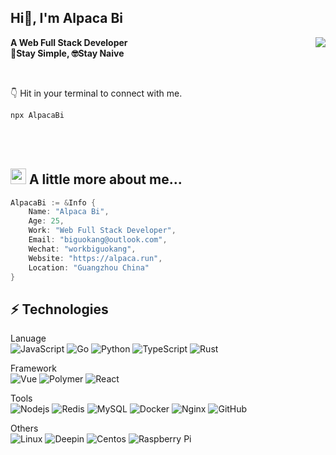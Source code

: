 <h2>Hi👋, I'm Alpaca Bi</h2>

<img align="right" src="https://github-stat.alpaca.run/api?username=alpacabi&show_icons=true&include_all_commits=true"/>

<!-- <img src="https://github-stat.alpaca.run/api/top-langs/?username=alpacabi&layout=compact&card_width=445"/> -->

**A Web Full Stack Developer**  
**🐸Stay Simple, 🤓Stay Naive**


<br/>

👇 Hit in your terminal to connect with me.

```bash
npx AlpacaBi
```

<br/><br/>

## <img src="https://cdn.alpaca.run/avatar.jpeg" width="25"> A little more about me...  

```go
AlpacaBi := &Info {
    Name: "Alpaca Bi",
    Age: 25,
    Work: "Web Full Stack Developer",
    Email: "biguokang@outlook.com",
    Wechat: "workbiguokang",
    Website: "https://alpaca.run",
    Location: "Guangzhou China"
}
```

## ⚡ Technologies

Lanuage  
![JavaScript](https://img.shields.io/badge/-JavaScript-black?style=flat-square&logo=javascript)
![Go](https://img.shields.io/badge/-Go-black?style=flat-square&logo=Go)
![Python](https://img.shields.io/badge/-Python-black?style=flat-square&logo=Python)
![TypeScript](https://img.shields.io/badge/-TypeScript-007ACC?style=flat-square&logo=typescript)
![Rust](https://img.shields.io/badge/-Rust-000000?style=flat-square&logo=Rust)


Framework  
![Vue](https://img.shields.io/badge/-Vue-000000?style=flat-square&logo=Vue.js)
![Polymer](https://img.shields.io/badge/-Polymer-black?style=flat-square&logo=polymer-project)
![React](https://img.shields.io/badge/-React-black?style=flat-square&logo=react)

Tools  
![Nodejs](https://img.shields.io/badge/-Nodejs-black?style=flat-square&logo=Node.js)
![Redis](https://img.shields.io/badge/-Redis-black?style=flat-square&logo=Redis)
![MySQL](https://img.shields.io/badge/-MySQL-black?style=flat-square&logo=mysql)
![Docker](https://img.shields.io/badge/-Docker-black?style=flat-square&logo=Docker)
![Nginx](https://img.shields.io/badge/-Nginx-black?style=flat-square&logo=Nginx)
![GitHub](https://img.shields.io/badge/-GitHub-181717?style=flat-square&logo=github)


Others  
![Linux](https://img.shields.io/badge/-Linux-black?style=flat-square&logo=Linux)
![Deepin](https://img.shields.io/badge/-Deepin-007CFF?style=flat-square&logo=deepin)
![Centos](https://img.shields.io/badge/-Centos-262577?style=flat-square&logo=Centos)
![Raspberry Pi](https://img.shields.io/badge/-Raspberry%20Pi-C51A4A?style=flat-square&logo=Raspberry-Pi)




